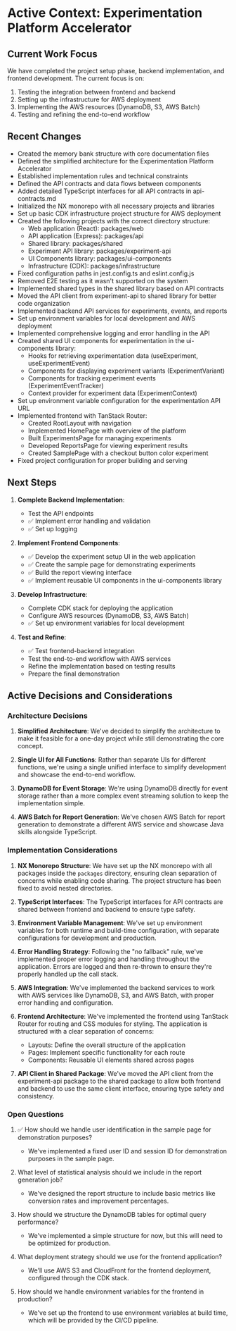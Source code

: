# Active Context: Experimentation Platform Accelerator

## Current Work Focus

We have completed the project setup phase, backend implementation, and frontend development. The current focus is on:

1. Testing the integration between frontend and backend
2. Setting up the infrastructure for AWS deployment
3. Implementing the AWS resources (DynamoDB, S3, AWS Batch)
4. Testing and refining the end-to-end workflow

## Recent Changes

- Created the memory bank structure with core documentation files
- Defined the simplified architecture for the Experimentation Platform Accelerator
- Established implementation rules and technical constraints
- Defined the API contracts and data flows between components
- Added detailed TypeScript interfaces for all API contracts in api-contracts.md
- Initialized the NX monorepo with all necessary projects and libraries
- Set up basic CDK infrastructure project structure for AWS deployment
- Created the following projects with the correct directory structure:
  - Web application (React): packages/web
  - API application (Express): packages/api
  - Shared library: packages/shared
  - Experiment API library: packages/experiment-api
  - UI Components library: packages/ui-components
  - Infrastructure (CDK): packages/infrastructure
- Fixed configuration paths in jest.config.ts and eslint.config.js
- Removed E2E testing as it wasn't supported on the system
- Implemented shared types in the shared library based on API contracts
- Moved the API client from experiment-api to shared library for better code organization
- Implemented backend API services for experiments, events, and reports
- Set up environment variables for local development and AWS deployment
- Implemented comprehensive logging and error handling in the API
- Created shared UI components for experimentation in the ui-components library:
  - Hooks for retrieving experimentation data (useExperiment, useExperimentEvent)
  - Components for displaying experiment variants (ExperimentVariant)
  - Components for tracking experiment events (ExperimentEventTracker)
  - Context provider for experiment data (ExperimentContext)
- Set up environment variable configuration for the experimentation API URL
- Implemented frontend with TanStack Router:
  - Created RootLayout with navigation
  - Implemented HomePage with overview of the platform
  - Built ExperimentsPage for managing experiments
  - Developed ReportsPage for viewing experiment results
  - Created SamplePage with a checkout button color experiment
- Fixed project configuration for proper building and serving

## Next Steps

1. **Complete Backend Implementation**:
   - Test the API endpoints
   - ✅ Implement error handling and validation
   - ✅ Set up logging

2. **Implement Frontend Components**:
   - ✅ Develop the experiment setup UI in the web application
   - ✅ Create the sample page for demonstrating experiments
   - ✅ Build the report viewing interface
   - ✅ Implement reusable UI components in the ui-components library

3. **Develop Infrastructure**:
   - Complete CDK stack for deploying the application
   - Configure AWS resources (DynamoDB, S3, AWS Batch)
   - ✅ Set up environment variables for local development

4. **Test and Refine**:
   - ✅ Test frontend-backend integration
   - Test the end-to-end workflow with AWS services
   - Refine the implementation based on testing results
   - Prepare the final demonstration

## Active Decisions and Considerations

### Architecture Decisions

1. **Simplified Architecture**: We've decided to simplify the architecture to make it feasible for a one-day project while still demonstrating the core concept.

2. **Single UI for All Functions**: Rather than separate UIs for different functions, we're using a single unified interface to simplify development and showcase the end-to-end workflow.

3. **DynamoDB for Event Storage**: We're using DynamoDB directly for event storage rather than a more complex event streaming solution to keep the implementation simple.

4. **AWS Batch for Report Generation**: We've chosen AWS Batch for report generation to demonstrate a different AWS service and showcase Java skills alongside TypeScript.

### Implementation Considerations

1. **NX Monorepo Structure**: We have set up the NX monorepo with all packages inside the `packages` directory, ensuring clean separation of concerns while enabling code sharing. The project structure has been fixed to avoid nested directories.

2. **TypeScript Interfaces**: The TypeScript interfaces for API contracts are shared between frontend and backend to ensure type safety.

3. **Environment Variable Management**: We've set up environment variables for both runtime and build-time configuration, with separate configurations for development and production.

4. **Error Handling Strategy**: Following the "no fallback" rule, we've implemented proper error logging and handling throughout the application. Errors are logged and then re-thrown to ensure they're properly handled up the call stack.

5. **AWS Integration**: We've implemented the backend services to work with AWS services like DynamoDB, S3, and AWS Batch, with proper error handling and configuration.

6. **Frontend Architecture**: We've implemented the frontend using TanStack Router for routing and CSS modules for styling. The application is structured with a clear separation of concerns:
   - Layouts: Define the overall structure of the application
   - Pages: Implement specific functionality for each route
   - Components: Reusable UI elements shared across pages

7. **API Client in Shared Package**: We've moved the API client from the experiment-api package to the shared package to allow both frontend and backend to use the same client interface, ensuring type safety and consistency.

### Open Questions

1. ✅ How should we handle user identification in the sample page for demonstration purposes?
   - We've implemented a fixed user ID and session ID for demonstration purposes in the sample page.

2. What level of statistical analysis should we include in the report generation job?
   - We've designed the report structure to include basic metrics like conversion rates and improvement percentages.

3. How should we structure the DynamoDB tables for optimal query performance?
   - We've implemented a simple structure for now, but this will need to be optimized for production.

4. What deployment strategy should we use for the frontend application?
   - We'll use AWS S3 and CloudFront for the frontend deployment, configured through the CDK stack.

5. How should we handle environment variables for the frontend in production?
   - We've set up the frontend to use environment variables at build time, which will be provided by the CI/CD pipeline.